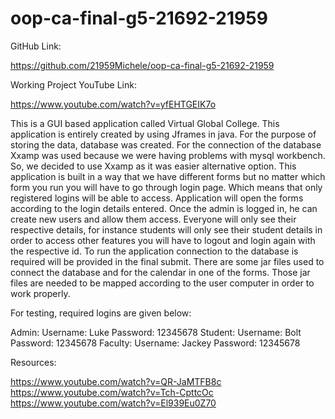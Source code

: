 # oop-ca-final-g5-21692-21959

GitHub Link:

https://github.com/21959Michele/oop-ca-final-g5-21692-21959

Working Project YouTube Link:

https://www.youtube.com/watch?v=yfEHTGEIK7o

This is a GUI based application called Virtual Global College. This application is entirely created by using Jframes in java. For the purpose of storing the data, database was created. For the connection of the database Xxamp was used because we were having problems with mysql workbench. So, we decided to use Xxamp as it was easier alternative option.
This application is built in a way that we have different forms but no matter which form you run you will have to go through login page. Which means that only registered logins will be able to access. Application will open the forms according to the login details entered. Once the admin is logged in, he can create new users and allow them access. Everyone will only see their respective details, for instance students will only see their student details in order to access other features you will have to logout and login again with the respective id.
To run the application connection to the database is required will be provided in the final submit. There are some jar files used to connect the database and for the calendar in one of the forms. Those jar files are needed to be mapped according to the user computer in order to work properly.

For testing, required logins are given below:

Admin:
Username: Luke		Password: 12345678
Student:
Username: Bolt		Password: 12345678
Faculty:
Username: Jackey		Password: 12345678

Resources:

https://www.youtube.com/watch?v=QR-JaMTFB8c
https://www.youtube.com/watch?v=Tch-CpttcOc
https://www.youtube.com/watch?v=El939Eu0Z70
